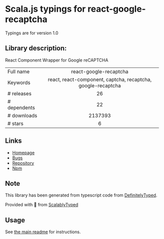 
# Scala.js typings for react-google-recaptcha

Typings are for version 1.0

## Library description:
React Component Wrapper for Google reCAPTCHA

|                    |                 |
| ------------------ | :-------------: |
| Full name          | react-google-recaptcha |
| Keywords           | react, react-component, captcha, recaptcha, google-recaptcha |
| # releases         | 26 |
| # dependents       | 22 |
| # downloads        | 2137393 |
| # stars            | 6 |

## Links
- [Homepage](https://github.com/dozoisch/react-google-recaptcha)
- [Bugs](https://github.com/dozoisch/react-google-recaptcha/issues)
- [Repository](https://github.com/dozoisch/react-google-recaptcha)
- [Npm](https://www.npmjs.com/package/react-google-recaptcha)
    


## Note
This library has been generated from typescript code from [DefinitelyTyped](https://definitelytyped.org).

Provided with :purple_heart: from [ScalablyTyped](https://github.com/oyvindberg/ScalablyTyped)

## Usage
See [the main readme](../../readme.md) for instructions.


